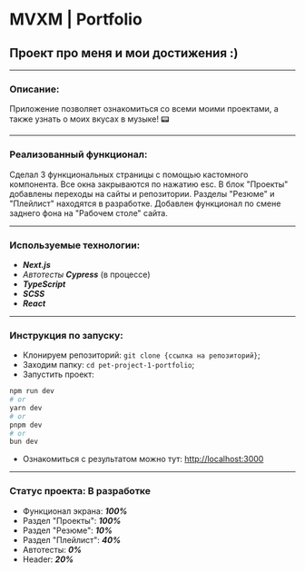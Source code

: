 # MVXM | Portfolio
## Проект про меня и мои достижения :)

___

### Описание:

Приложение позволяет ознакомиться со всеми моими проектами, а также узнать о моих вкусах в музыке! 📟
___

### Реализованный функционал:

Сделал 3 функциональных страницы с помощью кастомного компонента. Все окна закрываются по нажатию esc. В блок "Проекты" добавлены  переходы на сайты и репозитории. Разделы "Резюме" и "Плейлист" находятся в разработке. Добавлен функционал по смене заднего фона на "Рабочем столе" сайта.

___

### Используемые технологии:

* ___Next.js___
* _Автотесты_ ___Cypress___ (в процессе)
* ___TypeScript___
* ___SCSS___
* ___React___ 
___

### Инструкция по запуску:

* Клонируем репозиторий: ```git clone {ссылка на репозиторий}```;
* Заходим папку: ```cd pet-project-1-portfolio```;
* Запустить проект: 
```bash
npm run dev
# or
yarn dev
# or
pnpm dev
# or
bun dev
```
* Ознакомиться с результатом можно тут: [http://localhost:3000](http://localhost:3000)
___

### Статус проекта: В разработке

* Функционал экрана: ___100%___
* Раздел "Проекты": ___100%___
* Раздел "Резюме": ___10%___
* Раздел "Плейлист": ___40%___
* Автотесты: ___0%___
* Header: ___20%___
